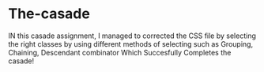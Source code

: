 # The-casade
IN this casade assignment, I managed to corrected the CSS file by selecting the right classes by using different methods of selecting such as Grouping, Chaining, Descendant combinator 
Which Succesfully Completes the casade!